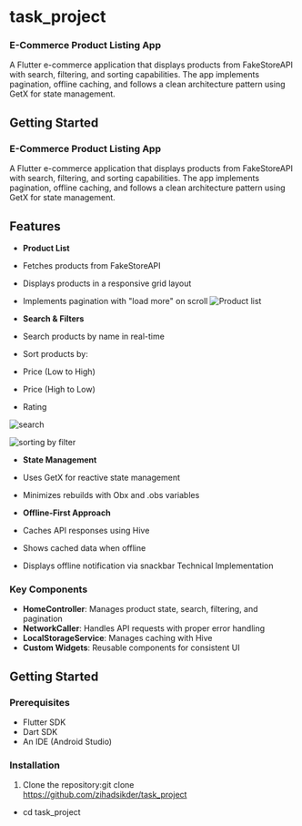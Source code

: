 # task_project

### E-Commerce Product Listing App

A Flutter e-commerce application that displays products from FakeStoreAPI
with search, filtering, and sorting capabilities. The app implements pagination, 
offline caching, and follows a clean architecture pattern using GetX for state management.

## Getting Started

### E-Commerce Product Listing App

A Flutter e-commerce application that displays products from FakeStoreAPI with search, filtering, and sorting capabilities. The app implements pagination, offline caching, and follows a clean architecture pattern using GetX for state management.


## Features

- **Product List**

- Fetches products from FakeStoreAPI
- Displays products in a responsive grid layout
- Implements pagination with "load more" on scroll
![Product list](https://github.com/user-attachments/assets/d2f914a7-c02f-4046-abb8-a3eba274f31f)



- **Search & Filters**

- Search products by name in real-time
- Sort products by:

- Price (Low to High)
- Price (High to Low)
- Rating

![search](https://github.com/user-attachments/assets/21eb00f5-b7ba-4daf-8514-8b931e306250)

![sorting by filter](https://github.com/user-attachments/assets/9cb0e41e-658b-4096-a2b2-dc6fdf904348)


- **State Management**

- Uses GetX for reactive state management
- Minimizes rebuilds with Obx and .obs variables



- **Offline-First Approach**

- Caches API responses using Hive
- Shows cached data when offline
- Displays offline notification via snackbar
Technical Implementation

### Key Components

- **HomeController**: Manages product state, search, filtering, and pagination
- **NetworkCaller**: Handles API requests with proper error handling
- **LocalStorageService**: Manages caching with Hive
- **Custom Widgets**: Reusable components for consistent UI



## Getting Started

### Prerequisites

- Flutter SDK 
- Dart SDK 
- An IDE (Android Studio)


### Installation

1. Clone the repository:git clone https://github.com/zihadsikder/task_project
- cd task_project

